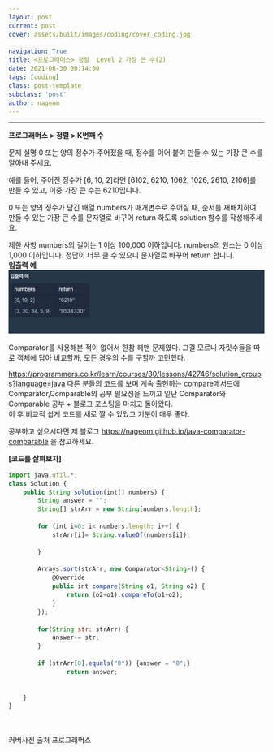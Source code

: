 ```yaml
---
layout: post
current: post
cover: assets/built/images/coding/cover_coding.jpg

navigation: True
title: <프로그래머스> 정렬  Level 2 가장 큰 수(2)
date: 2021-06-30 00:14:00
tags: [coding]
class: post-template
subclass: 'post'
author: nageom
---
```

* * *
**프로그래머스 > 정렬 > K번째 수**

문제 설명
0 또는 양의 정수가 주어졌을 때, 정수를 이어 붙여 만들 수 있는 가장 큰 수를 알아내 주세요.

예를 들어, 주어진 정수가 [6, 10, 2]라면 [6102, 6210, 1062, 1026, 2610, 2106]를 만들 수 있고, 이중 가장 큰 수는 6210입니다.

0 또는 양의 정수가 담긴 배열 numbers가 매개변수로 주어질 때, 순서를 재배치하여 만들 수 있는 가장 큰 수를 문자열로 바꾸어 return 하도록 solution 함수를 작성해주세요.

제한 사항
numbers의 길이는 1 이상 100,000 이하입니다.
numbers의 원소는 0 이상 1,000 이하입니다.
정답이 너무 클 수 있으니 문자열로 바꾸어 return 합니다.<br>
**입출력 예**
![ex_screenshot](../../assets/built/images/coding/sort(2)_1.png)


Comparator를 사용해본 적이 없어서 한참 헤맨 문제였다. 
그걸 모르니 자릿수들을 따로 객체에 담아 비교할까, 모든 경우의 수를 구할까 고민했다.


https://programmers.co.kr/learn/courses/30/lessons/42746/solution_groups?language=java 다른 분들의 코드를 보며 계속 출현하는
compare메서드에 
Comparator,Comparable의 공부 필요성을 느끼고
일단 Comparator와 Comparable 공부 + 블로그 포스팅을 마치고 돌아왔다.<br>
이 후 비교적 쉽게 코드를 새로 짤 수 있었고 기분이 매우 좋다. 

공부하고 싶으시다면 제 블로그 https://nageom.github.io/java-comparator-comparable 을 참고하세요. 

**[코드를 살펴보자]**
~~~ javascript
import java.util.*;
class Solution {
    public String solution(int[] numbers) {
        String answer = "";
        String[] strArr = new String[numbers.length];

        for (int i=0; i< numbers.length; i++) {
            strArr[i]= String.valueOf(numbers[i]);
            
        }
        
        Arrays.sort(strArr, new Comparator<String>() {
            @Override
            public int compare(String o1, String o2) {
                return (o2+o1).compareTo(o1+o2);
            }
        });
        
        for(String str: strArr) {
            answer+= str;
        }
        
        if (strArr[0].equals("0")) {answer = "0";}
                return answer;

        
    }
}
~~~




<br><br>
커버사진 출처 프로그래머스 